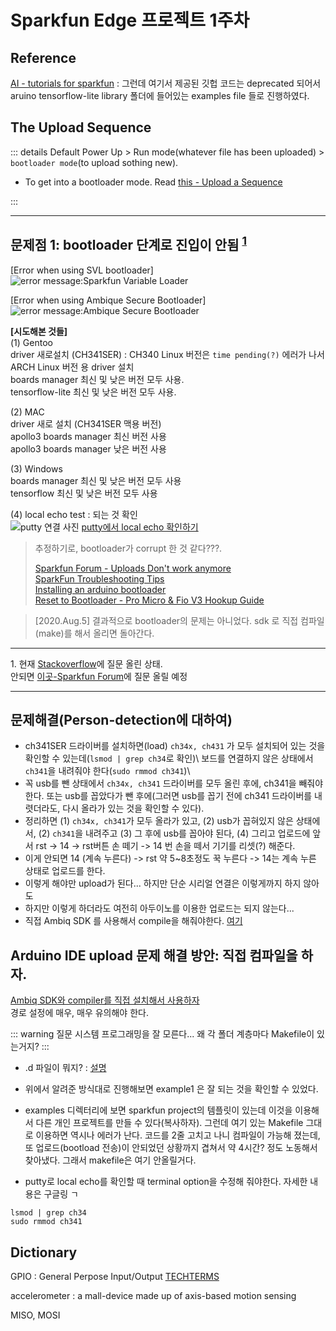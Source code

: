 # Sparkfun Edge 프로젝트 1주차

## Reference

[AI - tutorials for sparkfun](https://learn.sparkfun.com/tutorials/programming-the-sparkfun-edge-with-arduino/all) : 그런데 여기서 제공된 깃헙 코드는 deprecated 되어서 aruino tensorflow-lite library 폴더에 들어있는 examples file 들로 진행하였다.


## The Upload Sequence

::: details Default
Power Up > Run mode(whatever file has been uploaded) > `bootloader mode`(to upload sothing new).
  * To get into a bootloader mode. Read [this - Upload a Sequence](https://learn.sparkfun.com/tutorials/programming-the-sparkfun-edge-with-arduino/all)

:::

---

## 문제점 1: bootloader 단계로 진입이 안됨 <sup>[1](#footnote1)</sub>
[Error when using SVL bootloader] \
![error message:Sparkfun Variable Loader](https://i.imgur.com/G4w086r.png)

[Error when using Ambique Secure Bootloader] \
![error message:Ambique Secure Bootloader](https://i.imgur.com/zEP6GUo.png)

**[시도해본 것들]** \
(1) Gentoo \
driver 새로설치 (CH341SER) : CH340 Linux 버전은 `time pending(?)` 에러가 나서 ARCH Linux 버전 용 driver 설치 \
boards manager 최신 및 낮은 버전 모두 사용. \
tensorflow-lite 최신 및 낮은 버전 모두 사용. 

(2) MAC \
driver 새로 설치 (CH341SER 맥용 버전) \
apollo3 boards manager 최신 버전 사용 \
apollo3 boards manager 낮은 버전 사용 

(3) Windows \
boards manager 최신 및 낮은 버전 모두 사용 \
tensorflow 최신 및 낮은 버전 모두 사용 

(4) local echo test : 되는 것 확인 \
![putty 연결 사진](https://i.imgur.com/tvm6Fbq.png)
[putty에서 local echo 확인하기](https://stackoverflow.com/a/4999313/11793236)


> 추정하기로, bootloader가 corrupt 한 것 같다???. 
> 
> [Sparkfun Forum - Uploads Don't work anymore](https://forum.sparkfun.com/viewtopic.php?f=169&t=52896) \
> [SparkFun Troubleshooting Tips](https://learn.sparkfun.com/tutorials/sparkfun-troubleshooting-tips?_ga=2.32352445.26444199.1548087168-1358775963.1528127798) \
> [Installing an arduino bootloader](https://learn.sparkfun.com/tutorials/installing-an-arduino-bootloader) \
> [Reset to Bootloader - Pro Micro & Fio V3 Hookup Guide](https://learn.sparkfun.com/tutorials/pro-micro--fio-v3-hookup-guide/troubleshooting-and-faq#ts-reset)

> [2020.Aug.5] 결과적으로 bootloader의 문제는 아니었다. sdk 로 직접 컴파일(make)를 해서 올리면 돌아간다.

---

<a name="footnote1">1.</a> 현재 [Stackoverflow](https://stackoverflow.com/questions/63213634/sparkfun-edge-bootloader-problem-not-working)에 질문 올린 상태.\
안되면 [이곳-Sparkfun Forum](https://forum.sparkfun.com/viewforum.php?f=153)에 질문 올릴 예정

---

## 문제해결(Person-detection에 대하여)
* ch341SER 드라이버를 설치하면(load) `ch34x, ch431` 가 모두 설치되어 있는 것을 확인할 수 있는데(`lsmod | grep ch34`로 확인)\ 보드를 연결하지 않은 상태에서 `ch341`을 내려줘야 한다(`sudo rmmod ch341`)\ 
* 꼭 usb를 뺀 상태에서 `ch34x, ch341` 드라이버를 모두 올린 후에, ch341을 빼줘야 한다. 또는 usb를 꼽았다가 뺀 후에(그러면 usb를 꼽기 전에 ch341 드라이버를 내렷더라도, 다시 올라가 있는 것을 확인할 수 있다). 
* 정리하면 (1) `ch34x, ch341`가 모두 올라가 있고, (2) usb가 꼽혀있지 않은 상태에서, (2) `ch341`을 내려주고 (3) 그 후에 usb를 꼽아야 된다, (4) 그리고 업로드에 앞서 rst -> 14 -> rst버튼 손 떼기 -> 14 번 손을 떼서 기기를 리셋(?) 해준다.
* 이게 안되면 14 (계속 누른다) -> rst 약 5~8초정도 꾹 누른다 -> 14는 계속 누른 상태로 업로드를 한다.
* 이렇게 해야만 upload가 된다... 하지만 단순 시리얼 연결은 이렇게까지 하지 않아도 
* 하지만 이렇게 하더라도 여전히 아두이노를 이용한 업로드는 되지 않는다... 
* 직접 Ambiq SDK 를 사용해서 compile을 해줘야한다. [여기](https://github.com/tensorflow/tensorflow/tree/master/tensorflow/lite/micro/examples/person_detection#running-on-sparkfun-edge)



## Arduino IDE upload 문제 해결 방안: 직접 컴파일을 하자.

[Ambiq SDK와 compiler를 직접 설치해서 사용하자](https://learn.sparkfun.com/tutorials/using-sparkfun-edge-board-with-ambiq-apollo3-sdk/all)\
경로 설정에 매우, 매우 유의해야 한다.


::: warning 질문
시스템 프로그래밍을 잘 모른다...
왜 각 폴더 계층마다 Makefile이 있는거지?
:::

* .d 파일이 뭐지? : [설명](https://stackoverflow.com/a/19114663/11793236)

* 위에서 알려준 방식대로 진행해보면 example1 은 잘 되는 것을 확인할 수 있었다.
* examples 디렉터리에 보면 sparkfun project의 템플릿이 있는데 이것을 이용해서 다른 개인 프로젝트를 만들 수 있다(복사하자). 그런데 여기 있는 Makefile 그대로 이용하면 역시나 에러가 난다. 코드를 2줄 고치고 나니 컴파일이 가능해 졌는데, 또 업로드(bootload 전송)이 안되었던 상황까지 겹쳐서 약 4시간? 정도 노동해서 찾아냈다. 그래서 makefile은 여기 안올릴거다. 

* putty로 local echo를 확인할 때 terminal option을 수정해 줘야한다. 자세한 내용은 구글링 ㄱ

```
lsmod | grep ch34
sudo rmmod ch341

```

## Dictionary

GPIO : General Perpose Input/Output [TECHTERMS](https://techterms.com/definition/gpio#:~:text=Terms%20%3A%20GPIO%20Definition-,GPIO,can%20be%20controlled%20by%20software.)

accelerometer : a mall-device made up of axis-based motion sensing

MISO, MOSI

```